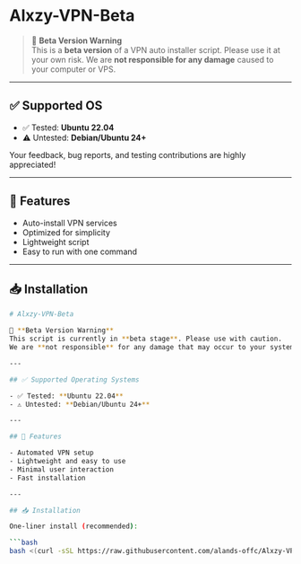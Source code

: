 # Alxzy-VPN-Beta

> 🧪 **Beta Version Warning**  
This is a **beta version** of a VPN auto installer script. Please use it at your own risk. We are **not responsible for any damage** caused to your computer or VPS.

---

## ✅ Supported OS

- ✅ Tested: **Ubuntu 22.04**
- ⚠️ Untested: **Debian/Ubuntu 24+**

Your feedback, bug reports, and testing contributions are highly appreciated!

---

## 🚀 Features

- Auto-install VPN services
- Optimized for simplicity
- Lightweight script
- Easy to run with one command

---

## 📥 Installation

```bash
# Alxzy-VPN-Beta

🧪 **Beta Version Warning**  
This script is currently in **beta stage**. Please use with caution.  
We are **not responsible** for any damage that may occur to your system or VPS.

---

## ✅ Supported Operating Systems

- ✅ Tested: **Ubuntu 22.04**
- ⚠️ Untested: **Debian/Ubuntu 24+**

---

## 🚀 Features

- Automated VPN setup
- Lightweight and easy to use
- Minimal user interaction
- Fast installation

---

## 📥 Installation

One-liner install (recommended):

```bash
bash <(curl -sSL https://raw.githubusercontent.com/alands-offc/Alxzy-VPN-Beta-/main/install.sh)
```
